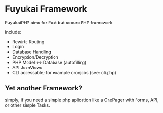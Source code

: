 # Fuyukai Framework
FuyukaiPHP aims for Fast but secure PHP framework

include:
* Rewirte Routing
* Login
* Database Handling
* Encryption/Decryption
* PHP Model <-> Database (autofilling)
* API JsonViews
* CLI accessable; for example cronjobs (see: cli.php)

## Yet another Framework?
simply, if you need a simple php aplication like a OnePager with Forms, API, or other simple Tasks.
